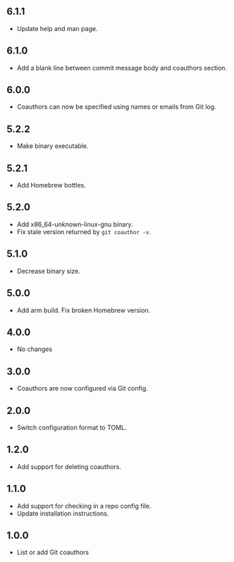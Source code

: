 ## 6.1.1

- Update help and man page.

## 6.1.0

- Add a blank line between commit message body and coauthors section.

## 6.0.0

- Coauthors can now be specified using names or emails from Git log.

## 5.2.2

- Make binary executable.

## 5.2.1

- Add Homebrew bottles.

## 5.2.0

- Add x86_64-unknown-linux-gnu binary.
- Fix stale version returned by `git coauthor -v`.

## 5.1.0

- Decrease binary size.

## 5.0.0

- Add arm build. Fix broken Homebrew version.

## 4.0.0

- No changes

## 3.0.0

- Coauthors are now configured via Git config.

## 2.0.0

- Switch configuration format to TOML.

## 1.2.0

- Add support for deleting coauthors.

## 1.1.0

- Add support for checking in a repo config file.
- Update installation instructions.

## 1.0.0

- List or add Git coauthors

